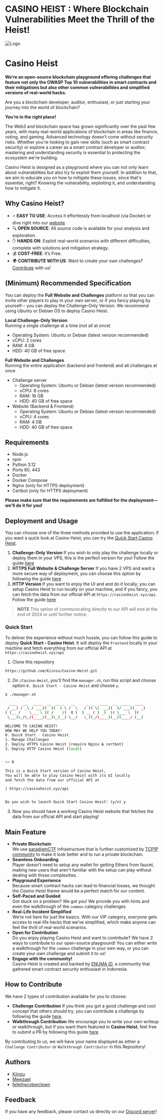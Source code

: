 # CASINO HEIST : Where Blockchain Vulnerabilities Meet the Thrill of the Heist!
![Logo](./casino-heist.png)
# Casino Heist
**We’re an open-source blockchain playground offering challenges that feature not only the OWASP Top 10 vulnerabilities in smart contracts and their mitigations but also other common vulnerabilities and simplified versions of real-world hacks.**

Are you a blockchain developer, auditor, enthusiast, or just starting your journey into the world of blockchain?

**You’re in the right place!** 

The Web3 and blockchain space has grown significantly over the past few years, with many real-world applications of blockchain in areas like finance, voting, and gaming. Advanced technology doesn’t come without security risks. Whether you're looking to gain new skills (such as smart contract security) or explore a career as a smart contract developer or auditor, mastering and understanding security is essential to protecting the ecosystem we're building.

Casino Heist is designed as a playground where you can not only learn about vulnerabilities but also try to exploit them yourself. In addition to that, we aim to educate you on how to mitigate these issues, since that's essential, right? Knowing the vulnerability, exploiting it, and understanding how to mitigate it.

## Why Casino Heist?
- ⭐ **EASY TO USE**: Access it effortlessly from localhost (via Docker) or dive right into our [website](https://casinoheist.xyz).
- 🔍 **OPEN SOURCE**: All source code is available for your analysis and exploration.
- ✋ **HANDS ON**: Exploit real-world scenarios with different difficulties, complete with solutions and mitigation strategy.
- 💰 **COST-FREE**: It’s Free.
- 🌍 **CONTRIBUTE WITH US**: Want to create your own challenges? [Contribute](/Contribution/) with us!


## (Minimum) Recommended Specification
You can deploy the **Full Website and Challenges** platform so that you can invite other players to play in your own server, or if you fancy playing by yourself-- you can deploy the Challenge-Only Version. We recommend using Ubuntu or Debian OS to deploy Casino Heist.

**Local Challenge-Only Version**  
Running a single challenge at a time (not all at once)
- Operating System: Ubuntu or Debian (latest version recommended)
- vCPU: 2 cores
- RAM: 4 GB
- HDD: 40 GB of free space

**Full Website and Challenges**  
Running the entire application (backend and frontend) and all challenges at once
- Challenge server
    - Operating System: Ubuntu or Debian (latest version recommended)
    - vCPU: 8 cores
    - RAM: 16 GB
    - HDD: 40 GB of free space
- Website (Backend & Frontend)
    - Operating System: Ubuntu or Debian (latest version recommended)
    - vCPU: 4 cores
    - RAM: 4 GB
    - HDD: 40 GB of free space

## Requirements
- Node.js
- npm
- Python 3.12
- Ports 80, 443
- Docker
- Docker Compose
- Nginx (only for HTTPS deployment)
- Certbot (only for HTTPS deployment)

**Please make sure that the requirements are fulfilled for the deployment—we'll do it for you!**

## Deployment and Usage

You can choose one of the three methods provided to use the application; if you want a quick look at Casino Heist, you can try the [Quick Start Casino Heist](#quick-start).

1. **Challenge-Only Version**
    If you wish to only play the challenge locally or deploy them in your VPS, this is the perfect version for you! Follow the guide [here](./Documentation/CHALL-ONLY_deployment.md)
2. **HTTPS Full Website & Challenge Server**
    If you have 2 VPS and want a more secure way of deployment, you can choose this option by following the guide [here](./Documentation/HTTPS_deployment.md)
3. **HTTP Version**
    If you want to enjoy the UI and and do it locally, you can setup Casino Heist to run locally on your machine, and if you fancy, you can fetch the data from our official API at `https://casinoheist.xyz/api`. Follow the guide [here](./Documentation/HTTP_deployment.md)

> **NOTE**
This option of communicating directly to our API will end at the end of 2024 or until further notice.

### Quick Start
To deliver the experience without much hussle, you can follow this guide to deploy **Quick Start - Casino Heist**. It will deploy the `Frontend` locally in your machine and fetch everything from our official API at `https://casinoheist.xyz/api`
1. Clone this repository

```bash
https://github.com/Kiinzu/Casino-Heist.git
```

2. On `/Casino-Heist`, you'll find the `manager.sh`, run this script and choose option `0. Quick Start - Casino Heist` and choose `y`.
```bash
$ ./manager.sh

  ___   __   ____  __  __ _   __     _  _  ____  __  ____  ____ 
 / __) / _\ / ___)(  )(  ( \ /  \   / )( \(  __)(  )/ ___)(_  _)
( (__ /    \___ \ )( /    /(  O )  ) __ ( ) _)  )( \___ \  )(  
 \___)\_/\_/(____/(__)\_)__) \__/   \_)(_/(____)(__)(____/ (__) 

WELCOME TO CASINO HEIST!
HOW MAY WE HELP YOU TODAY?
0. Quick Start - Casino Heist
1. Manage Challenges
2. Deploy HTTPS Casino Heist (require Nginx & certbot)
3. Deploy HTTP Casino Heist (local)


>> 0

This is a Quick Start version of Casino Heist,
You will be able to play Casino Heist with its UI locally
and fetch the data from our official API at

| https://casinoheist.xyz/api


Do you wish to launch Quick Start Casino Heist? (y/n) y
```

3. Now you should have a working Casino Heist website that fetches the data from our official API and start playing!

## Main Feature
- **Private Blockchain**  
    We use [paradigmCTF](https://github.com/paradigmxyz/paradigm-ctf-infrastructure) infrastructure that is further customized by [TCP1P community](https://github.com/TCP1P/Paradigmctf-BlockChain-Infra-Extended) to make it look better and to run a private blockchain.
- **Seamless Onboarding**  
    Player doesn't need to setup any wallet for getting Ethers from faucet, making new users that aren't familiar with the setup can play without dealing with those complexities.
- **Playground Experience**  
    Because smart contract hacks can lead to financial losses, we thought the *Casino Heist* theme would be a perfect match for our content.
- **Self-Paced and Guided**  
    Got stuck on a problem? We got you! We provide you with hints and even the walkthrough of the `common` category challenges
- **Real-Life Incident Simplified**  
    We’re not here for just the basics. With our VIP category, everyone gets access to real-life hacks that we’ve simplified, which make anyone can feel the thrill of real-world scenarios.
- **Open for Contribution**  
    Do you enjoy playing Casino Heist and want to contribute? We have 2 ways to contribute to our open-source playground! You can either write a walkthrough for the `common` challenge in your own way, or you can create your own challenge and submit it to us!
- **Engage with the community!**  
    Casino Heist is created and backed by [ENUMA ID](https://discord.gg/scwfGkERsj), a community that gathered smart contract security enthusiast in Indonesia.

## How to Contribute
We have 2 types of contribution available for you to choose:

- **Challenge Contribution**
    If you think you got a good challenge and cool concept that others should try, you can contribute a challenge by following the guide [here](./Contribution/README.md#contributing-challenge).
- **Walkthrough Contribution**
    We encourage you to write your own writeup or walkthrough, but if you want them featured in **Casino Heist**, feel free to submit a PR by following this guide [here](./Contribution/README.md#walkthrough-contribution)

By contributing to us, we will have your name displayed as either a `Challenge Contributor` or `Walkthrough Contributor` in this Repository!

## Authors
- [Kiinzu](https://github.com/kiinzu)
- [Mewzael](https://github.com/Mewzael)
- [fefethecyberclown](https://github.com/fefethecyberclown)

## Feedback
If you have any feedback, please contact us directly on our [Discord server](https://discord.gg/scwfGkERsj)!